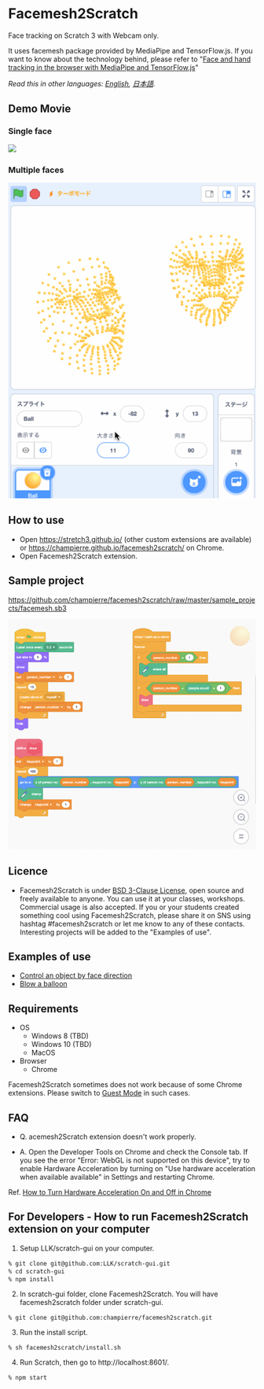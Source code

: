 # Facemesh2Scratch

Face tracking on Scratch 3 with Webcam only.

It uses facemesh package provided by MediaPipe and TensorFlow.js. If you want to know about the technology behind, please refer to "[Face and hand tracking in the browser with MediaPipe and TensorFlow.js](https://blog.tensorflow.org/2020/03/face-and-hand-tracking-in-browser-with-mediapipe-and-tensorflowjs.html)"

*Read this in other languages: [English](README.en.md), [日本語](README.md).*

## Demo Movie

### Single face

  <img src="images/facemesh.gif" width="600" />

### Multiple faces

  <img src="images/facemesh_multiple_faces.gif" width="600" />

## How to use

- Open https://stretch3.github.io/ (other custom extensions are available) or https://champierre.github.io/facemesh2scratch/ on Chrome.
- Open Facemesh2Scratch extension.

## Sample project

https://github.com/champierre/facemesh2scratch/raw/master/sample_projects/facemesh.sb3

<img src="images/en/sample_project.png" />

## Licence

- Facemesh2Scratch is under [BSD 3-Clause License](./LICENSE.md), open source and freely available to anyone. You can use it at your classes, workshops. Commercial usage is also accepted. If you or your students created something cool using Facemesh2Scratch, please share it on SNS using hashtag #facemesh2scratch or let me know to any of these contacts. Interesting projects will be added to the "Examples of use".

## Examples of use

- [Control an object by face direction](https://twitter.com/y0sh1k10/status/1244241128074797057)
- [Blow a balloon](https://twitter.com/kuroyanagi_css/status/1241510719834558467)

## Requirements

- OS
  - Windows 8 (TBD)
  - Windows 10 (TBD)
  - MacOS
- Browser
  - Chrome

Facemesh2Scratch sometimes does not work because of some Chrome extensions. Please switch to [Guest Mode](https://support.google.com/chrome/answer/6130773) in such cases.

## FAQ

- Q. acemesh2Scratch extension doesn't work properly.

- A. Open the Developer Tools on Chrome and check the Console tab. If you see the error "Error: WebGL is not supported on this device", try to enable Hardware Acceleration by turning on "Use hardware acceleration when available available" in Settings and restarting Chrome.

Ref. [How to Turn Hardware Acceleration On and Off in Chrome](https://www.howtogeek.com/412738/how-to-turn-hardware-acceleration-on-and-off-in-chrome/)

## For Developers - How to run Facemesh2Scratch extension on your computer

1. Setup LLK/scratch-gui on your computer.

  ```
  % git clone git@github.com:LLK/scratch-gui.git
  % cd scratch-gui
  % npm install
  ```

2. In scratch-gui folder, clone Facemesh2Scratch. You will have facemesh2scratch folder under scratch-gui.

  ```
  % git clone git@github.com:champierre/facemesh2scratch.git
  ```

3. Run the install script.

  ```
  % sh facemesh2scratch/install.sh
  ```

4. Run Scratch, then go to http://localhost:8601/.

  ```
  % npm start
  ```
